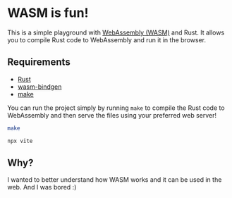 # WASM is fun!

This is a simple playground with [WebAssembly (WASM)](https://webassembly.org) and Rust. It allows you to compile Rust code to WebAssembly and run it in the browser.

## Requirements

- [Rust](https://www.rust-lang.org/tools/install)
- [wasm-bindgen](https://rustwasm.github.io/docs/wasm-bindgen/)
- [make](https://www.gnu.org/software/make/)

You can run the project simply by running `make` to compile the Rust code to WebAssembly and then serve the files using your preferred web server!

```bash
make

npx vite
```

## Why?

I wanted to better understand how WASM works and it can be used in the web. And I was bored :)
